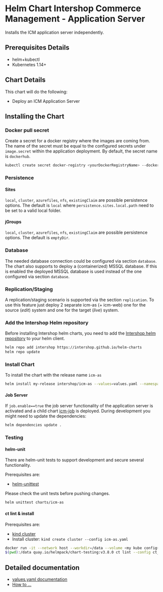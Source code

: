 # Helm Chart Intershop Commerce Management - Application Server

Installs the ICM application server independently.

## Prerequisites Details

- helm+kubectl
- Kubernetes 1.14+

## Chart Details

This chart will do the following:

- Deploy an ICM Application Server

## Installing the Chart

### Docker pull secret

Create a secret for a docker registry where the images are coming from. The name of the secret must be equal to the configured secrets under `image.secret` within the application deployment. By default, the secret name is `dockerhub`.

```bash
kubectl create secret docker-registry <yourDockerRegistryName> --docker-server=<yourDockerRegistryServer> --docker-username=<yourUsername> --docker-password=<yourPassword> --docker-email=<yourEmail>
```

### Persistence

#### Sites

`local`, `cluster`, `azurefiles`, `nfs`, `existingClaim` are possible persistence options.
The default is `local` where `persistence.sites.local.path` need to be set to a valid local folder.

#### jGroups

`local`, `cluster`, `azurefiles`, `nfs`, `existingClaim` are possible persistence options.
The default is `emptyDir`.

### Database

The needed database connection could be configured via section `database`. The chart also supports to deploy a (containerized) MSSQL database. If this is enabled the deployed MSSQL database is used instead of the one configured via section `database`.

### Replication/Staging

A replication/staging scenario is supported via the section `replication`. To use this feature just deploy 2 separate icm-as (+ icm-web) one for the source (_edit_) system and one for the target (_live_) system.

### Add the Intershop Helm repository

Before installing Intershop helm charts, you need to add the [Intershop helm repository](https://intershop.github.io/helm-charts) to your helm client.

```bash
helm repo add intershop https://intershop.github.io/helm-charts
helm repo update
```

### Install Chart

To install the chart with the release name `icm-as`

```bash
helm install my-release intershop/icm-as --values=values.yaml --namespace icm-as
```

#### Job Server

If `job.enable==true` the job server functionality of the application server is activated and a child chart [icm-job](../icm-job/README.md) is deployed.
During development you might need to update the dependencies:

```bash
helm dependencies update .
```

### Testing

#### helm-unit

There are helm-unit tests to support development and secure several functionality.

Prerequisites are:

- [helm-unittest](https://github.com/helm-unittest/helm-unittest)

Please check the unit tests before pushing changes.

```bash
helm unittest charts/icm-as
```

#### ct lint & install

Prerequisites are:

- [kind cluster](https://github.com/kubernetes-sigs/kind)
- Install cluster: `kind create cluster --config icm-as.yaml`

```bash
docker run -it --network host --workdir=/data --volume <my kube config>:/root/.kube/config:ro --volume
$(pwd):/data quay.io/helmpack/chart-testing:v3.8.0 ct lint --config ct_icm-as.yaml
```

## Detailed documentation

- [values.yaml documentation](docs/values-yaml.md)
- [How to ...](docs/how-to.md)
